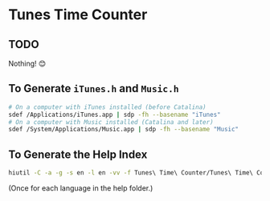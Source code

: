 # Tunes Time Counter

## TODO
Nothing! 😊

## To Generate `iTunes.h` and `Music.h`
```bash
# On a computer with iTunes installed (before Catalina)
sdef /Applications/iTunes.app | sdp -fh --basename "iTunes"
# On a computer with Music installed (Catalina and later)
sdef /System/Applications/Music.app | sdp -fh --basename "Music"
```

## To Generate the Help Index
```bash
hiutil -C -a -g -s en -l en -vv -f Tunes\ Time\ Counter/Tunes\ Time\ Counter.help/Contents/Resources/en.lproj/TunesTimeCounter.helpindex Tunes\ Time\ Counter/Tunes\ Time\ Counter.help/Contents/Resources/en.lproj
```
(Once for each language in the help folder.)
